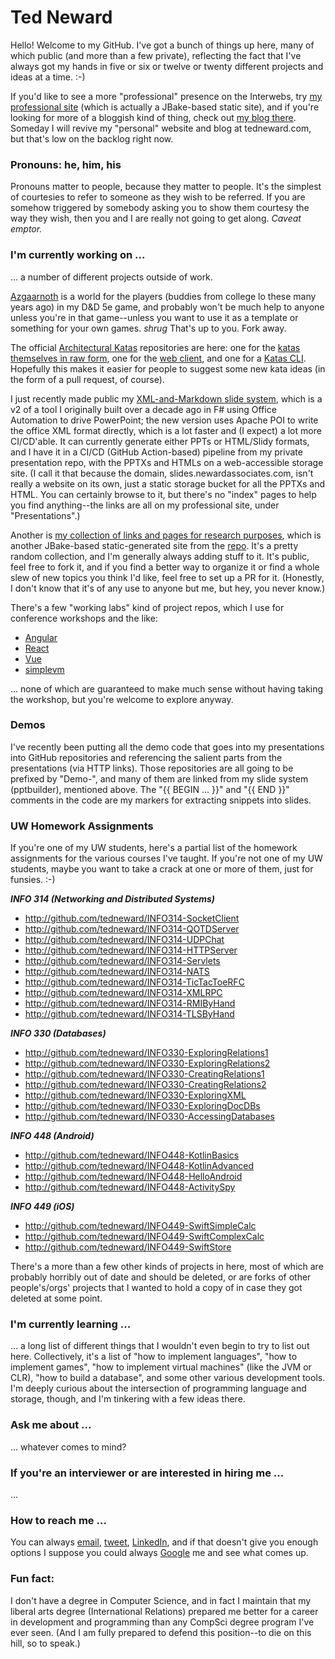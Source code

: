 # Ted Neward
Hello! Welcome to my GitHub. I've got a bunch of things up here, many of which public (and more than a few private), reflecting the fact that I've always got my hands in five or six or twelve or twenty different projects and ideas at a time. :-)

If you'd like to see a more "professional" presence on the Interwebs, try [my professional site](https://www.newardassociates.com) (which is actually a JBake-based static site), and if you're looking for more of a bloggish kind of thing, check out [my blog there](https://blogs.newardassociates.com). Someday I will revive my "personal" website and blog at tedneward.com, but that's low on the backlog right now.

### Pronouns: he, him, his
Pronouns matter to people, because they matter to people. It's the simplest of courtesies to refer to someone as they wish to be referred. If you are somehow triggered by somebody asking you to show them courtesy the way they wish, then you and I are really not going to get along. *Caveat emptor.*

### I'm currently working on ...
... a number of different projects outside of work. 

[Azgaarnoth](https://github.com/tedneward/Azgaarnoth) is a world for the players (buddies from college lo these many years ago) in my D&D 5e game, and probably won't be much help to anyone unless you're in that game--unless you want to use it as a template or something for your own games. *shrug* That's up to you. Fork away.

The official [Architectural Katas](http://www.architecturalkatas.com) repositories are here: one for the [katas themselves in raw form](https://github.com/tedneward/ArchKatas), one for the [web client](https://github.com/tedneward/ArchKatasCode), and one for a [Katas CLI](https://github.com/tedneward/ArchKatasCLI). Hopefully this makes it easier for people to suggest some new kata ideas (in the form of a pull request, of course).

I just recently made public my [XML-and-Markdown slide system](https://github.com/tedneward/pptbuilder), which is a v2 of a tool I originally built over a decade ago in F# using Office Automation to drive PowerPoint; the new version uses Apache POI to write the office XML format directly, which is a lot faster and (I expect) a lot more CI/CD'able. It can currently generate either PPTs or HTML/Slidy formats, and I have it in a CI/CD (GitHub Action-based) pipeline from my private presentation repo, with the PPTXs and HTMLs on a web-accessible storage site. (I call it that because the domain, slides.newardassociates.com, isn't really a website on its own, just a static storage bucket for all the PPTXs and HTML. You can certainly browse to it, but there's no "index" pages to help you find anything--the links are all on my professional site, under "Presentations".)

Another is [my collection of links and pages for research purposes](https://research.tedneward.com), which is another JBake-based static-generated site from the [repo](https://github.com/tedneward/Research). It's a pretty random collection, and I'm generally always adding stuff to it. It's public, feel free to fork it, and if you find a better way to organize it or find a whole slew of new topics you think I'd like, feel free to set up a PR for it. (Honestly, I don't know that it's of any use to anyone but me, but hey, you never know.)

There's a few "working labs" kind of project repos, which I use for conference workshops and the like:

* [Angular](https://github.com/tedneward/AngularLabs)
* [React](https://github.com/tedneward/ReactLabs)
* [Vue](https://github.com/tedneward/VueLabs)
* [simplevm](https://github.com/tedneward/simplevm)

... none of which are guaranteed to make much sense without having taking the workshop, but you're welcome to explore anyway.

### Demos
I've recently been putting all the demo code that goes into my presentations into GitHub repositories and referencing the salient parts from the presentations (via HTTP links). Those repositories are all going to be prefixed by "Demo-", and many of them are linked from my slide system (pptbuilder), mentioned above. The "{{ BEGIN ... }}" and "{{ END }}" comments in the code are my markers for extracting snippets into slides.

### UW Homework Assignments
If you're one of my UW students, here's a partial list of the homework assignments for the various courses I've taught. If you're not one of my UW students, maybe you want to take a crack at one or more of them, just for funsies. :-)

***INFO 314 (Networking and Distributed Systems)***

* http://github.com/tedneward/INFO314-SocketClient
* http://github.com/tedneward/INFO314-QOTDServer
* http://github.com/tedneward/INFO314-UDPChat
* http://github.com/tedneward/INFO314-HTTPServer
* http://github.com/tedneward/INFO314-Servlets
* http://github.com/tedneward/INFO314-NATS
* http://github.com/tedneward/INFO314-TicTacToeRFC
* http://github.com/tedneward/INFO314-XMLRPC
* http://github.com/tedneward/INFO314-RMIByHand
* http://github.com/tedneward/INFO314-TLSByHand

***INFO 330 (Databases)***

* http://github.com/tedneward/INFO330-ExploringRelations1
* http://github.com/tedneward/INFO330-ExploringRelations2
* http://github.com/tedneward/INFO330-CreatingRelations1
* http://github.com/tedneward/INFO330-CreatingRelations2
* http://github.com/tedneward/INFO330-ExploringXML
* http://github.com/tedneward/INFO330-ExploringDocDBs
* http://github.com/tedneward/INFO330-AccessingDatabases

***INFO 448 (Android)***

* http://github.com/tedneward/INFO448-KotlinBasics
* http://github.com/tedneward/INFO448-KotlinAdvanced
* http://github.com/tedneward/INFO448-HelloAndroid
* http://github.com/tedneward/INFO448-ActivitySpy

***INFO 449 (iOS)***

* http://github.com/tedneward/INFO449-SwiftSimpleCalc
* http://github.com/tedneward/INFO449-SwiftComplexCalc
* http://github.com/tedneward/INFO449-SwiftStore

There's a more than a few other kinds of projects in here, most of which are probably horribly out of date and should be deleted, or are forks of other people's/orgs' projects that I wanted to hold a copy of in case they got deleted at some point.

### I'm currently learning ...
... a long list of different things that I wouldn't even begin to try to list out here. Collectively, it's a list of "how to implement languages", "how to implement games", "how to implement virtual machines" (like the JVM or CLR), "how to build a database", and some other various development tools. I'm deeply curious about the intersection of programming language and storage, though, and I'm tinkering with a few ideas there.

### Ask me about ...
... whatever comes to mind?

### If you're an interviewer or are interested in hiring me ...
... 

### How to reach me ...
You can always [email](mailto:ted@tedneward.com), [tweet](https://twitter.com/tedneward), [LinkedIn](https://www.linkedin.com/in/tedneward/), and if that doesn't give you enough options I suppose you could always [Google](https://lmgtfy.com/?q=ted+neward) me and see what comes up.

### Fun fact:
I don't have a degree in Computer Science, and in fact I maintain that my liberal arts degree (International Relations) prepared me better for a career in development and programming than any CompSci degree program I've ever seen. (And I am fully prepared to defend this position--to die on this hill, so to speak.)
